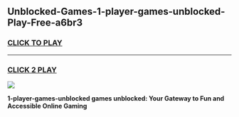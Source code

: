 
## Unblocked-Games-1-player-games-unblocked-Play-Free-a6br3
<h3>
<a href="https://premium76.site?title=1-player-games-unblocked&ref=23A">CLICK TO PLAY</a></h3>
<hr>

<h3>
<a href="https://premium76.site?title=1-player-games-unblocked&ref=23A">CLICK 2 PLAY</a>
  
</h3>

<a href="https://premium76.site?title=1-player-games-unblocked&ref=23A"><img src="https://clearcache.store/games.png"></a>


**1-player-games-unblocked games unblocked: Your Gateway to Fun and Accessible Online Gaming**
